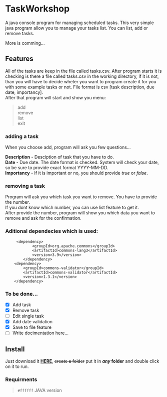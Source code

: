 # TaskWorkshop
A java console program for managing scheduled tasks.
This very simple java program allow you to manage your tasks list. You can list, add or remove tasks.

More is comming...

## Features

All of the tasks are keep in the file called tasks.csv.
After program starts it is checking is there a file called tasks.csv in the working directory, if it is not, than you will have to decide wheter you want to program create it for you with some example tasks or not. File format is csv [task description, due date, importancy].</br>
After that program will start and show you menu:

> add </br>
> remove</br>
> list</br>
> exit</br>

### adding a task
When you choose add, program will ask you few questions...

<b>Description</b> - Desciption of task that you have to do.</br>
<b>Date</b> - Due date. The date format is checked. System will check your date, so be sure to provide exact format YYYY-MM-DD.</br>
<b>Importancy</b> - If it is important or no, you should provide *true* or *false*.</br>

### removing a task
Program will ask you which task you want to remove. You have to provide the number.</br>
If you dont know which number, you can use list feature to get it.</br>
After provide the number, program will show you which data you want to remove and ask for the confirmation.</br>


### Aditional dependecies which is used:

         <dependency>
                <groupId>org.apache.commons</groupId>
                <artifactId>commons-lang3</artifactId>
                <version>3.9</version>
            </dependency>
        <dependency>
            <groupId>commons-validator</groupId>
            <artifactId>commons-validator</artifactId>
            <version>1.3.1</version>
        </dependency>
        
### To be done...

- [X] Add task
- [X] Remove task
- [ ] Edit single task
- [X] Add date validation
- [X] Save to file feature
- [ ] Write docimentation here...

## Install

Just download it [**HERE**](https://github.com/vtechldrk/Workshop-1/), ~~create a folder~~ put it in **_any_ folder** and double click on it to run.

### Requirments

> `#ffffff` JAVA version 
